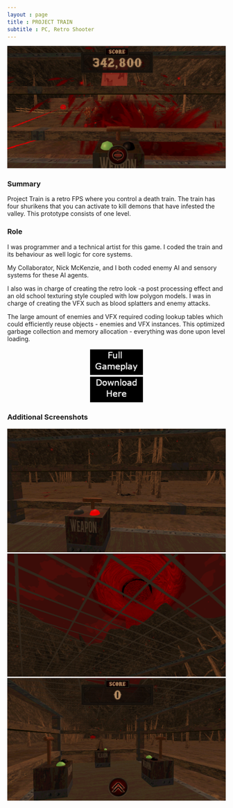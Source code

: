 ```yaml
--- 
layout : page
title : PROJECT TRAIN
subtitle : PC, Retro Shooter
---
```


![PT4](/assets/img/PT4.PNG)

### Summary

Project Train is a retro FPS where you control a death train. The train has four shurikens that you can activate to kill demons that have
infested the valley. This prototype consists of one level.

### Role 

I was programmer and a technical artist for this game. I coded the train and its behaviour as well logic for core systems. <br>

My Collaborator, Nick McKenzie, and I both coded  enemy AI and sensory systems for these AI agents. <br> 

I also was in charge of creating the retro look -a post processing effect and an old school  texturing style coupled with low polygon models. I was in charge of creating the VFX such as blood splatters and enemy attacks. <br>

The large amount of enemies and VFX required coding lookup tables which could efficiently reuse objects - enemies and VFX instances. This optimized garbage collection and memory allocation - everything was done upon level loading. 

<a href="https://youtu.be/kQ6OapEtbas">
<img 
    style="display: block; 
           margin-left: auto;
           margin-right: auto;
           width: 25%;"
    src="/assets/img/webFullGameplay.png" 
    alt="Project Train Full Gameplay">
  </a>

<a href="https://thomasporta.itch.io/project-train">
<img 
    style="display: block; 
           margin-left: auto;
           margin-right: auto;
           width: 25%;"
    src="/assets/img/webDownloadHere.png" 
    alt="Project Train Download">
  </a>

### Additional Screenshots

![PT1](/assets/img/PT1.png) <br>
![PT2](/assets/img/PT2.png) <br>
![PT3](/assets/img/PT3.PNG) <br>

